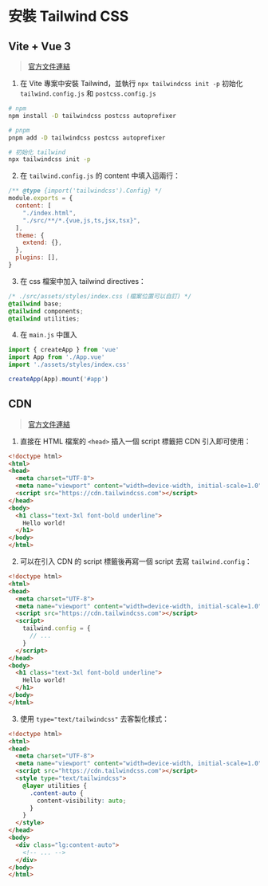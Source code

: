 # 安裝 Tailwind CSS

## Vite + Vue 3
> [官方文件連結](https://tailwindcss.com/docs/guides/vite)

1. 在 Vite 專案中安裝 Tailwind，並執行 `npx tailwindcss init -p` 初始化 `tailwind.config.js` 和 `postcss.config.js`

```sh
# npm
npm install -D tailwindcss postcss autoprefixer

# pnpm
pnpm add -D tailwindcss postcss autoprefixer

# 初始化 tailwind
npx tailwindcss init -p
```

2. 在 `tailwind.config.js` 的 content 中填入這兩行：

```js {3-6}
/** @type {import('tailwindcss').Config} */ 
module.exports = {
  content: [
    "./index.html",
    "./src/**/*.{vue,js,ts,jsx,tsx}",
  ],
  theme: {
    extend: {},
  },
  plugins: [],
}
```

3. 在 css 檔案中加入 tailwind directives：

```css
/* ./src/assets/styles/index.css (檔案位置可以自訂) */
@tailwind base;
@tailwind components;
@tailwind utilities;
```

4. 在 `main.js` 中匯入

```js {3}
import { createApp } from 'vue'
import App from './App.vue'
import './assets/styles/index.css'

createApp(App).mount('#app')
```

## CDN
> [官方文件連結](https://tailwindcss.com/docs/installation/play-cdn)

1. 直接在 HTML 檔案的 `<head>` 插入一個 script 標籤把 CDN 引入即可使用：

```html {6,9-11}
<!doctype html>
<html>
<head>
  <meta charset="UTF-8">
  <meta name="viewport" content="width=device-width, initial-scale=1.0">
  <script src="https://cdn.tailwindcss.com"></script>
</head>
<body>
  <h1 class="text-3xl font-bold underline">
    Hello world!
  </h1>
</body>
</html>
```

2. 可以在引入 CDN 的 script 標籤後再寫一個 script 去寫 `tailwind.config`：

```html {7-11}
<!doctype html>
<html>
<head>
  <meta charset="UTF-8">
  <meta name="viewport" content="width=device-width, initial-scale=1.0">
  <script src="https://cdn.tailwindcss.com"></script>
  <script>
    tailwind.config = {
      // ...
    }
  </script>
</head>
<body>
  <h1 class="text-3xl font-bold underline">
    Hello world!
  </h1>
</body>
</html>
```

3. 使用 `type="text/tailwindcss"` 去客製化樣式：

```html {7-13,16}
<!doctype html>
<html>
<head>
  <meta charset="UTF-8">
  <meta name="viewport" content="width=device-width, initial-scale=1.0">
  <script src="https://cdn.tailwindcss.com"></script>
  <style type="text/tailwindcss">
    @layer utilities {
      .content-auto {
        content-visibility: auto;
      }
    }
  </style>
</head>
<body>
  <div class="lg:content-auto">
    <!-- ... -->
  </div>
</body>
</html>
```
